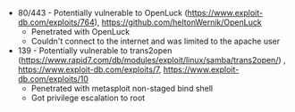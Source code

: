 - 80/443 - Potentially vulnerable to OpenLuck (https://www.exploit-db.com/exploits/764), https://github.com/heltonWernik/OpenLuck
	- Penetrated with OpenLuck
	- Couldn't connect to the internet and was limited to the apache user
- 139 - Potentially vulnerable to trans2open (https://www.rapid7.com/db/modules/exploit/linux/samba/trans2open/) , https://www.exploit-db.com/exploits/7, https://www.exploit-db.com/exploits/10
	- Penetrated with metasploit non-staged bind shell
	- Got privilege escalation to root